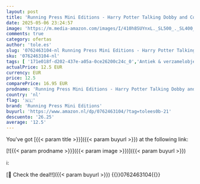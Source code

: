 ```yaml
---
layout: post
title: 'Running Press Mini Editions - Harry Potter Talking Dobby and Collectible Book'
date: 2025-05-06 23:24:57
image: 'https://m.media-amazon.com/images/I/410h8SUYnxL._SL500_._SL400_.jpg'
comments: true
category: ofertas
author: 'tole.es'
slug: '0762463104-nl Running Press Mini Editions - Harry Potter Talking Dobby...'
sku: '0762463104-nl'
tags: [ '171e018f-d202-437e-a05a-0ce26200c24c_0','Antiek & verzamelobjecten','Arborist Merchandising Root','Boeken','Engelstalige boeken','Fantasy & magie voor kinderen','Fantasy voor jongvolwassenen','Featured Categories','Films','Hobbys, kunstnijverheid & huis','Kinderboeken','Kunst & fotografie','Literatuur & fictie voor jongvolwassenen','Literatuur & fictie voor kinderen','Paranormale fantasie voor kinderen','Podiumkunsten','Sciencefiction & fantasy voor jongvolwassenen','Sciencefiction & fantasy voor kinderen','Self Service','Special Features Stores','Tieners & jongvolwassenen','Visionaire en metafysische fantasyfictie voor kinderen','running press mini editions','🇳🇱', ]
actualPrice: 12.5 EUR
currency: EUR
price: 12.5
comparePrice: 16.95 EUR
prodname: 'Running Press Mini Editions - Harry Potter Talking Dobby and Collectible Book'
country: 'nl'
flag: '🇳🇱'
brand: 'Running Press Mini Editions'
buyurl: 'https://www.amazon.nl/dp/0762463104/?tag=tolees0b-21'
descuento: '26.25'
average: '12.5'
---
```


You've got [{{< param title >}}]({{< param buyurl >}}) at the following link:

[![{{< param prodname >}}]({{< param image >}})]({{< param buyurl >}})

ℹ️:


[🛒 Check the deal!!]({{< param buyurl >}})
{{<world>}}0762463104{{</world>}}
